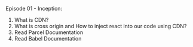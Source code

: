 Episode 01 - Inception:
1) What is CDN?
2) What is cross origin and How to inject react into our code using CDN?
3) Read Parcel Documentation
4) Read Babel Documentation

